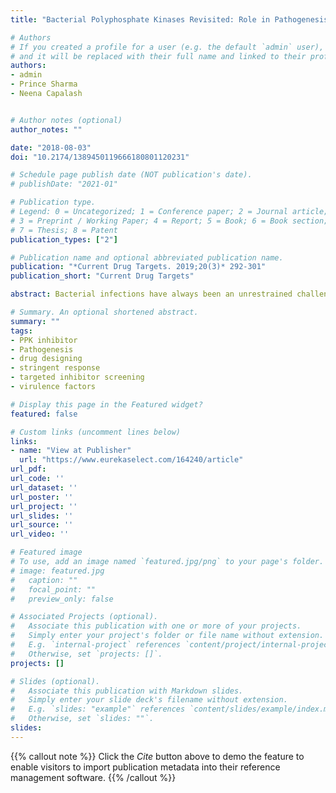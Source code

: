```yaml
---
title: "Bacterial Polyphosphate Kinases Revisited: Role in Pathogenesis and Therapeutic Potential"

# Authors
# If you created a profile for a user (e.g. the default `admin` user), write the username (folder name) here 
# and it will be replaced with their full name and linked to their profile.
authors:
- admin
- Prince Sharma
- Neena Capalash


# Author notes (optional)
author_notes: ""

date: "2018-08-03"
doi: "10.2174/1389450119666180801120231"

# Schedule page publish date (NOT publication's date).
# publishDate: "2021-01"

# Publication type.
# Legend: 0 = Uncategorized; 1 = Conference paper; 2 = Journal article;
# 3 = Preprint / Working Paper; 4 = Report; 5 = Book; 6 = Book section;
# 7 = Thesis; 8 = Patent
publication_types: ["2"]

# Publication name and optional abbreviated publication name.
publication: "*Current Drug Targets. 2019;20(3)* 292-301"
publication_short: "Current Drug Targets"

abstract: Bacterial infections have always been an unrestrained challenge to the medical community due to the rise of multi-drug tolerant and resistant strains. Pioneering work on Escherichia coli polyphosphate kinase (PPK) by Arthur Kornberg has generated great interest in this polyphosphate (PolyP) synthesizing enzyme. PPK has wide distribution among pathogens and is involved in promoting pathogenesis, stress management and susceptibility to antibiotics. Further, the absence of a PPK orthologue in humans makes it a potential drug target. This review covers the functional and structural aspects of polyphosphate kinases in bacterial pathogens. A description of molecules being designed against PPKs has been provided, challenges associated with PPK inhibitor design are highlighted and the strategies to enable development of efficient drug against this enzyme have also been discussed.

# Summary. An optional shortened abstract.
summary: ""
tags:
- PPK inhibitor
- Pathogenesis
- drug designing
- stringent response
- targeted inhibitor screening
- virulence factors

# Display this page in the Featured widget?
featured: false

# Custom links (uncomment lines below)
links:
- name: "View at Publisher"
  url: "https://www.eurekaselect.com/164240/article"
url_pdf: 
url_code: ''
url_dataset: ''
url_poster: ''
url_project: ''
url_slides: ''
url_source: ''
url_video: ''

# Featured image
# To use, add an image named `featured.jpg/png` to your page's folder. 
# image: featured.jpg
#   caption: ""
#   focal_point: ""
#   preview_only: false

# Associated Projects (optional).
#   Associate this publication with one or more of your projects.
#   Simply enter your project's folder or file name without extension.
#   E.g. `internal-project` references `content/project/internal-project/index.md`.
#   Otherwise, set `projects: []`.
projects: []

# Slides (optional).
#   Associate this publication with Markdown slides.
#   Simply enter your slide deck's filename without extension.
#   E.g. `slides: "example"` references `content/slides/example/index.md`.
#   Otherwise, set `slides: ""`.
slides:
---
```


{{% callout note %}}
Click the *Cite* button above to demo the feature to enable visitors to import publication metadata into their reference management software.
{{% /callout %}}
